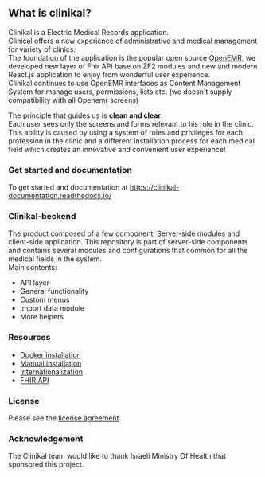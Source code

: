 ## What is clinikal?

Clinikal is a Electric Medical Records application.  
Clinical offers a new experience of administrative and medical management for variety of clinics.  
The foundation of the application is the popular open source [OpenEMR](https://github.com/openemr/openemr), we developed new layer of Fhir API base on ZF2 modules and new and modern React.js application to enjoy from wonderful user experience.  
Clinikal continues to use OpenEMR interfaces as Content Management System for manage users, permissions, lists etc. (we doesn't supply compatibility with all Openemr screens) 

The principle that guides us is **clean and clear**.  
Each user sees only the screens and forms relevant to his role in the clinic.   
This ability is caused by using a system of roles and privileges for each profession in the clinic and a different installation process for each medical field which creates an innovative and convenient user experience!

### Get started and documentation
To get started and documentation at https://clinikal-documentation.readthedocs.io/

### Clinikal-beckend
The product composed of a few component, Server-side modules and client-side application. 
This repository is part of server-side components and contains several modules and configurations that common for all the medical fields in the system.    
Main contents:  
* API layer
* General functionality
* Custom menus
* Import data module
* More helpers  

### Resources
* [Docker installation](https://clinikal-documentation.readthedocs.io/en/latest/get_started/docker_installation/)  
* [Manual installation](https://clinikal-documentation.readthedocs.io/en/latest/get_started/openemr_modules/)  
* [Internationalization](https://clinikal-documentation.readthedocs.io/en/latest/get_started/internationalization/)
* [FHIR API](https://clinikal-documentation.readthedocs.io/en/latest/api/fhir/)

### License
Please see the [license agreement](https://github.com/israeli-moh/clinikal-react/blob/develop/LICENSE).

### Acknowledgement
The Clinikal team would like to thank Israeli Ministry Of Health that sponsored this project.

